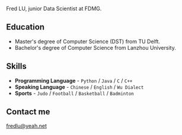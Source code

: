 Fred LU, junior Data Scientist at FDMG.

## Education

- Master's degree of Computer Science (DST) from TU Delft.
- Bachelor's degree of Computer Science from Lanzhou University.

## Skills

- **Programming Language** - `Python` / `Java` / `C` / `C++` 
- **Speaking Language** - `Chinese` / `English` / `Wu Dialect` 
- **Sports** - `Judo` / `Football` / `Basketball` / `Badminton` 

## Contact me

[fredlu@yeah.net](mailto:fredlu@yeah.net)